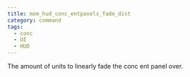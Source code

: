 ```yaml
---
title: mom_hud_conc_entpanels_fade_dist
category: command
tags:
  - conc
  - UI
  - HUD
---
```


The amount of units to linearly fade the conc ent panel over.
